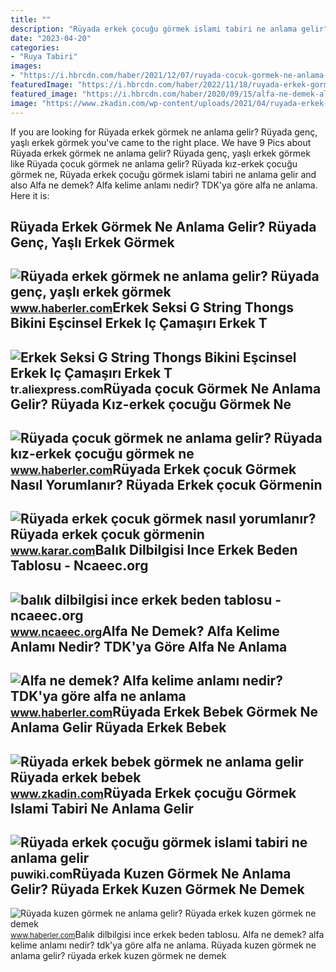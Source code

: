 ```yaml
---
title: ""
description: "Rüyada erkek çocuğu görmek islami tabiri ne anlama gelir"
date: "2023-04-20"
categories:
- "Ruya Tabiri"
images:
- "https://i.hbrcdn.com/haber/2021/12/07/ruyada-cocuk-gormek-ne-anlama-gelir-ruyada-kiz-14581485_6514_amp.jpg"
featuredImage: "https://i.hbrcdn.com/haber/2022/11/18/ruyada-erkek-gormek-ne-anlama-gelir-ruyada-genc-15437793_476_amp.jpg"
featured_image: "https://i.hbrcdn.com/haber/2020/09/15/alfa-ne-demek-alfa-kelime-anlami-nedir-tdk-ya-13601048_3645_amp.jpg"
image: "https://www.zkadin.com/wp-content/uploads/2021/04/ruyada-erkek-bebek-gormek-ne-anlama-gelir-ruyada-erkek-bebek-dogurdugunu-gormek-ne-demek-4-OZbBN1x8.jpg"
---
```


If you are looking for Rüyada erkek görmek ne anlama gelir? Rüyada genç, yaşlı erkek görmek you've came to the right place. We have 9 Pics about Rüyada erkek görmek ne anlama gelir? Rüyada genç, yaşlı erkek görmek like Rüyada çocuk görmek ne anlama gelir? Rüyada kız-erkek çocuğu görmek ne, Rüyada erkek çocuğu görmek islami tabiri ne anlama gelir and also Alfa ne demek? Alfa kelime anlamı nedir? TDK'ya göre alfa ne anlama. Here it is:

Rüyada Erkek Görmek Ne Anlama Gelir? Rüyada Genç, Yaşlı Erkek Görmek
--------------------------------------------------------------------

 ![Rüyada erkek görmek ne anlama gelir? Rüyada genç, yaşlı erkek görmek](https://i.hbrcdn.com/haber/2022/11/18/ruyada-erkek-gormek-ne-anlama-gelir-ruyada-genc-15437793_476_amp.jpg) <small>www.haberler.com</small>Erkek Seksi G String Thongs Bikini Eşcinsel Erkek Iç Çamaşırı Erkek T
---------------------------------------------------------------------

 ![Erkek Seksi G String Thongs Bikini Eşcinsel Erkek Iç Çamaşırı Erkek T](https://ae01.alicdn.com/kf/S6da2f55d35c44721b5378e8f280f52feL/Erkek-Seksi-G-String-Thongs-Bikini-E-cinsel-Erkek-I-ama-r-Erkek-T-geri-Thongs.jpg) <small>tr.aliexpress.com</small>Rüyada çocuk Görmek Ne Anlama Gelir? Rüyada Kız-erkek çocuğu Görmek Ne
----------------------------------------------------------------------

 ![Rüyada çocuk görmek ne anlama gelir? Rüyada kız-erkek çocuğu görmek ne](https://i.hbrcdn.com/haber/2021/12/07/ruyada-cocuk-gormek-ne-anlama-gelir-ruyada-kiz-14581485_6514_amp.jpg) <small>www.haberler.com</small>Rüyada Erkek çocuk Görmek Nasıl Yorumlanır? Rüyada Erkek çocuk Görmenin
-----------------------------------------------------------------------

 ![Rüyada erkek çocuk görmek nasıl yorumlanır? Rüyada erkek çocuk görmenin](https://www.karar.com/d/other/2020/02/10/ruyada-erkek-cocuk-gormek-ne-anlama-gelir-1463608158-15358478641.jpg) <small>www.karar.com</small>Balık Dilbilgisi Ince Erkek Beden Tablosu - Ncaeec.org
------------------------------------------------------

 ![balık dilbilgisi ince erkek beden tablosu - ncaeec.org](http://cdn.shopify.com/s/files/1/0715/4441/files/tru._size_chart_1024x1024.png?v=1585473568) <small>www.ncaeec.org</small>Alfa Ne Demek? Alfa Kelime Anlamı Nedir? TDK'ya Göre Alfa Ne Anlama
-------------------------------------------------------------------

 ![Alfa ne demek? Alfa kelime anlamı nedir? TDK'ya göre alfa ne anlama](https://i.hbrcdn.com/haber/2020/09/15/alfa-ne-demek-alfa-kelime-anlami-nedir-tdk-ya-13601048_3645_amp.jpg) <small>www.haberler.com</small>Rüyada Erkek Bebek Görmek Ne Anlama Gelir Rüyada Erkek Bebek
------------------------------------------------------------

 ![Rüyada erkek bebek görmek ne anlama gelir Rüyada erkek bebek](https://www.zkadin.com/wp-content/uploads/2021/04/ruyada-erkek-bebek-gormek-ne-anlama-gelir-ruyada-erkek-bebek-dogurdugunu-gormek-ne-demek-4-OZbBN1x8.jpg) <small>www.zkadin.com</small>Rüyada Erkek çocuğu Görmek Islami Tabiri Ne Anlama Gelir
--------------------------------------------------------

 ![Rüyada erkek çocuğu görmek islami tabiri ne anlama gelir](https://puwiki.com/wp-content/uploads/2020/03/ruyada-erkek-cocugu-gormek-islami-tabiri-ne-anlama-gelir.jpg) <small>puwiki.com</small>Rüyada Kuzen Görmek Ne Anlama Gelir? Rüyada Erkek Kuzen Görmek Ne Demek
-----------------------------------------------------------------------

 ![Rüyada kuzen görmek ne anlama gelir? Rüyada erkek kuzen görmek ne demek](https://i.hbrcdn.com/haber/2022/10/07/ruyada-kuzen-gormek-ne-anlama-gelir-ruyada-erkek-15341170_1852_amp.jpg) <small>www.haberler.com</small>Balık dilbilgisi ince erkek beden tablosu. Alfa ne demek? alfa kelime anlamı nedir? tdk'ya göre alfa ne anlama. Rüyada kuzen görmek ne anlama gelir? rüyada erkek kuzen görmek ne demek
